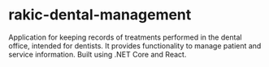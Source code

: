 # rakic-dental-management
Application for keeping records of treatments performed in the dental office, intended for dentists. It provides functionality to manage patient and service information. Built using .NET Core and React.
